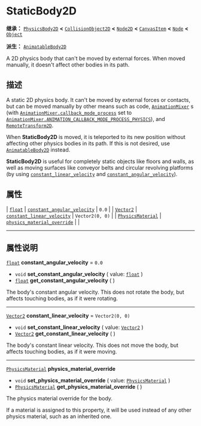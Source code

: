 <!-- ⚠ 请勿编辑本文件 ⚠ -->
<!-- 本文档使用脚本从 WeDot 引擎源码仓库生成。 -->
<!-- 生成脚本：https://github.com/WeDot-Engine/WeDot/tree/4.3/doc/tools/make_md.py； -->
<!-- 原文件：https://github.com/WeDot-Engine/WeDot/tree/4.3/doc/classes/StaticBody2D.xml。 -->

<div id="_class_staticbody2d"></div>

# StaticBody2D

**继承：** [`PhysicsBody2D`](class_physicsbody2d.md) **<** [`CollisionObject2D`](class_collisionobject2d.md) **<** [`Node2D`](class_node2d.md) **<** [`CanvasItem`](class_canvasitem.md) **<** [`Node`](class_node.md) **<** [`Object`](class_object.md)

**派生：** [`AnimatableBody2D`](class_animatablebody2d.md)

A 2D physics body that can't be moved by external forces. When moved manually, it doesn't affect other bodies in its path.

## 描述

A static 2D physics body. It can't be moved by external forces or contacts, but can be moved manually by other means such as code, [`AnimationMixer`](class_animationmixer.md) s (with [`AnimationMixer.callback_mode_process`](#class_animationmixer_property_callback_mode_process) set to [`AnimationMixer.ANIMATION_CALLBACK_MODE_PROCESS_PHYSICS`](#class_animationmixer_constant_animation_callback_mode_process_physics)), and [`RemoteTransform2D`](class_remotetransform2d.md).

When **StaticBody2D** is moved, it is teleported to its new position without affecting other physics bodies in its path. If this is not desired, use [`AnimatableBody2D`](class_animatablebody2d.md) instead.

 **StaticBody2D** is useful for completely static objects like floors and walls, as well as moving surfaces like conveyor belts and circular revolving platforms (by using [`constant_linear_velocity`](#class_staticbody2d_property_constant_linear_velocity) and [`constant_angular_velocity`](#class_staticbody2d_property_constant_angular_velocity)).

## 属性

| [`float`](class_float.md)                     | [`constant_angular_velocity`](#class_staticbody2d_property_constant_angular_velocity) | ``0.0``           |
| [`Vector2`](class_vector2.md)                 | [`constant_linear_velocity`](#class_staticbody2d_property_constant_linear_velocity)   | ``Vector2(0, 0)`` |
| [`PhysicsMaterial`](class_physicsmaterial.md) | [`physics_material_override`](#class_staticbody2d_property_physics_material_override) |                   |

<!-- rst-class:: classref-section-separator -->

---

## 属性说明

<div id="_class_staticbody2d_property_constant_angular_velocity"></div>

[`float`](class_float.md) **constant_angular_velocity** = ``0.0`` <div id="class_staticbody2d_property_constant_angular_velocity"></div>

- `void` **set_constant_angular_velocity** ( value: [`float`](class_float.md) )
- [`float`](class_float.md) **get_constant_angular_velocity** ( )

The body's constant angular velocity. This does not rotate the body, but affects touching bodies, as if it were rotating.

<!-- rst-class:: classref-item-separator -->

---

<div id="_class_staticbody2d_property_constant_linear_velocity"></div>

[`Vector2`](class_vector2.md) **constant_linear_velocity** = ``Vector2(0, 0)`` <div id="class_staticbody2d_property_constant_linear_velocity"></div>

- `void` **set_constant_linear_velocity** ( value: [`Vector2`](class_vector2.md) )
- [`Vector2`](class_vector2.md) **get_constant_linear_velocity** ( )

The body's constant linear velocity. This does not move the body, but affects touching bodies, as if it were moving.

<!-- rst-class:: classref-item-separator -->

---

<div id="_class_staticbody2d_property_physics_material_override"></div>

[`PhysicsMaterial`](class_physicsmaterial.md) **physics_material_override** <div id="class_staticbody2d_property_physics_material_override"></div>

- `void` **set_physics_material_override** ( value: [`PhysicsMaterial`](class_physicsmaterial.md) )
- [`PhysicsMaterial`](class_physicsmaterial.md) **get_physics_material_override** ( )

The physics material override for the body.

If a material is assigned to this property, it will be used instead of any other physics material, such as an inherited one.

[^virtual]: 本方法通常需要用户覆盖才能生效。
[^const]: 本方法无副作用，不会修改该实例的任何成员变量。
[^vararg]: 本方法除了能接受在此处描述的参数外，还能够继续接受任意数量的参数。
[^constructor]: 本方法用于构造某个类型。
[^static]: 调用本方法无需实例，可直接使用类名进行调用。
[^operator]: 本方法描述的是使用本类型作为左操作数的有效运算符。
[^bitfield]: 这个值是由下列位标志构成位掩码的整数。
[^void]: 无返回值。
